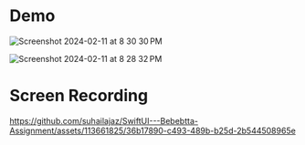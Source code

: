 # Demo
![Screenshot 2024-02-11 at 8 30 30 PM](https://github.com/suhailajaz/SwiftUI---Bebebtta-Assignment/assets/113661825/8710368b-cd2a-4b40-8a6f-823564000ee3) 

![Screenshot 2024-02-11 at 8 28 32 PM](https://github.com/suhailajaz/SwiftUI---Bebebtta-Assignment/assets/113661825/16b2b712-db0c-48db-a09f-94f4dcc71175)



# Screen Recording
https://github.com/suhailajaz/SwiftUI---Bebebtta-Assignment/assets/113661825/36b17890-c493-489b-b25d-2b544508965e

